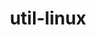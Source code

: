 ---
title: "util-linux"
layout: cache
categories: [package, develop]
meta: {"compilers": ["gcc@=11.4.0"], "num_specs": 10, "num_specs_by_stack": {"e4s": 5, "root": 10, "tutorial": 5}, "oss": ["ubuntu22.04"], "platforms": ["linux"], "stacks": ["e4s", "root", "tutorial"], "targets": ["x86_64_v3"], "versions": ["2.40.2"]}
spec_details: [{"compiler": "gcc@=11.4.0", "hash": "2yy2fqs5morbrz5wthmnxwvluue265ln", "os": "ubuntu22.04", "platform": "linux", "size": "-", "stacks": ["root", "tutorial"], "tarball": "https://binaries.spack.io/develop/build_cache/linux-ubuntu22.04-x86_64_v3/gcc-11.4.0/util-linux-2.40.2/linux-ubuntu22.04-x86_64_v3-gcc-11.4.0-util-linux-2.40.2-2yy2fqs5morbrz5wthmnxwvluue265ln.spack", "target": "x86_64_v3", "variants": ["~bash", "build_system=autotools", "patches=040a650"], "versions": ["2.40.2"]}, {"compiler": "gcc@=11.4.0", "hash": "t3bcfghglzp47hkarzd6njks7glsfzbu", "os": "ubuntu22.04", "platform": "linux", "size": "-", "stacks": ["root", "tutorial"], "tarball": "https://binaries.spack.io/develop/build_cache/linux-ubuntu22.04-x86_64_v3/gcc-11.4.0/util-linux-2.40.2/linux-ubuntu22.04-x86_64_v3-gcc-11.4.0-util-linux-2.40.2-t3bcfghglzp47hkarzd6njks7glsfzbu.spack", "target": "x86_64_v3", "variants": ["~bash", "build_system=autotools", "patches=040a650"], "versions": ["2.40.2"]}, {"compiler": "gcc@=11.4.0", "hash": "jauwxitqc5h3r4vvz2g7twylzrnzdznw", "os": "ubuntu22.04", "platform": "linux", "size": "-", "stacks": ["root", "tutorial"], "tarball": "https://binaries.spack.io/develop/build_cache/linux-ubuntu22.04-x86_64_v3/gcc-11.4.0/util-linux-2.40.2/linux-ubuntu22.04-x86_64_v3-gcc-11.4.0-util-linux-2.40.2-jauwxitqc5h3r4vvz2g7twylzrnzdznw.spack", "target": "x86_64_v3", "variants": ["~bash", "build_system=autotools", "patches=040a650"], "versions": ["2.40.2"]}, {"compiler": "gcc@=11.4.0", "hash": "45kgynscksrlal6nooa64kagstkluqkb", "os": "ubuntu22.04", "platform": "linux", "size": "-", "stacks": ["root", "tutorial"], "tarball": "https://binaries.spack.io/develop/build_cache/linux-ubuntu22.04-x86_64_v3/gcc-11.4.0/util-linux-2.40.2/linux-ubuntu22.04-x86_64_v3-gcc-11.4.0-util-linux-2.40.2-45kgynscksrlal6nooa64kagstkluqkb.spack", "target": "x86_64_v3", "variants": ["~bash", "build_system=autotools", "patches=040a650"], "versions": ["2.40.2"]}, {"compiler": "gcc@=11.4.0", "hash": "vf7evptzi766ija2ed3fjbl7mzoqfjrm", "os": "ubuntu22.04", "platform": "linux", "size": "-", "stacks": ["root", "tutorial"], "tarball": "https://binaries.spack.io/develop/build_cache/linux-ubuntu22.04-x86_64_v3/gcc-11.4.0/util-linux-2.40.2/linux-ubuntu22.04-x86_64_v3-gcc-11.4.0-util-linux-2.40.2-vf7evptzi766ija2ed3fjbl7mzoqfjrm.spack", "target": "x86_64_v3", "variants": ["~bash", "build_system=autotools", "patches=040a650"], "versions": ["2.40.2"]}, {"compiler": "gcc@=11.4.0", "hash": "5tqxti3qo6wx6sfdodkqj2csn7lajknm", "os": "ubuntu22.04", "platform": "linux", "size": "-", "stacks": ["e4s", "root"], "tarball": "https://binaries.spack.io/develop/build_cache/linux-ubuntu22.04-x86_64_v3/gcc-11.4.0/util-linux-2.40.2/linux-ubuntu22.04-x86_64_v3-gcc-11.4.0-util-linux-2.40.2-5tqxti3qo6wx6sfdodkqj2csn7lajknm.spack", "target": "x86_64_v3", "variants": ["~bash", "build_system=autotools", "patches=040a650"], "versions": ["2.40.2"]}, {"compiler": "gcc@=11.4.0", "hash": "ib7h2lgnkzmhkaqsklkhg5njyg2jqgmr", "os": "ubuntu22.04", "platform": "linux", "size": "-", "stacks": ["e4s", "root"], "tarball": "https://binaries.spack.io/develop/build_cache/linux-ubuntu22.04-x86_64_v3/gcc-11.4.0/util-linux-2.40.2/linux-ubuntu22.04-x86_64_v3-gcc-11.4.0-util-linux-2.40.2-ib7h2lgnkzmhkaqsklkhg5njyg2jqgmr.spack", "target": "x86_64_v3", "variants": ["~bash", "build_system=autotools", "patches=040a650"], "versions": ["2.40.2"]}, {"compiler": "gcc@=11.4.0", "hash": "unfyydljudgpcykt6yshuy3ray344zec", "os": "ubuntu22.04", "platform": "linux", "size": "-", "stacks": ["e4s", "root"], "tarball": "https://binaries.spack.io/develop/build_cache/linux-ubuntu22.04-x86_64_v3/gcc-11.4.0/util-linux-2.40.2/linux-ubuntu22.04-x86_64_v3-gcc-11.4.0-util-linux-2.40.2-unfyydljudgpcykt6yshuy3ray344zec.spack", "target": "x86_64_v3", "variants": ["~bash", "build_system=autotools", "patches=040a650"], "versions": ["2.40.2"]}, {"compiler": "gcc@=11.4.0", "hash": "uirtu4fbwfkgkbcl4uuxjkol72ez237i", "os": "ubuntu22.04", "platform": "linux", "size": "-", "stacks": ["e4s", "root"], "tarball": "https://binaries.spack.io/develop/build_cache/linux-ubuntu22.04-x86_64_v3/gcc-11.4.0/util-linux-2.40.2/linux-ubuntu22.04-x86_64_v3-gcc-11.4.0-util-linux-2.40.2-uirtu4fbwfkgkbcl4uuxjkol72ez237i.spack", "target": "x86_64_v3", "variants": ["~bash", "build_system=autotools", "patches=040a650"], "versions": ["2.40.2"]}, {"compiler": "gcc@=11.4.0", "hash": "hl3taabwrwu5o2wanblugb6fzpvqk4gb", "os": "ubuntu22.04", "platform": "linux", "size": "-", "stacks": ["e4s", "root"], "tarball": "https://binaries.spack.io/develop/build_cache/linux-ubuntu22.04-x86_64_v3/gcc-11.4.0/util-linux-2.40.2/linux-ubuntu22.04-x86_64_v3-gcc-11.4.0-util-linux-2.40.2-hl3taabwrwu5o2wanblugb6fzpvqk4gb.spack", "target": "x86_64_v3", "variants": ["~bash", "build_system=autotools", "patches=040a650"], "versions": ["2.40.2"]}]
---
